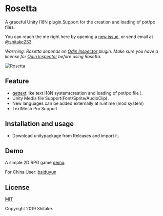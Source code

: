 # Rosetta

A graceful Unity I18N plugin.Support for the creation and loading of pot/po files.

You can reach the me right here by opening a [new issue](https://github.com/molingyu/Rosetta/issues/new), or send email at [@shitake233](https://twitter.com/shitake233).

*Warrning: Rosetta depends on [Odin Inspector](http://sirenix.net/odininspector) plugin. Make sure you have a license for [Odin Inspector](http://sirenix.net/odininspector) before using Rosetta.*

![Rosetta](./Res/Rosetta.png)

## Feature

+ [gettext](https://www.gnu.org/software/gettext/) like text I18N system(creation and loading of pot/po file ).
+ Unity Media file Support(Font/Sprite/AudioClip).
+ New languages can be added externally at runtime (mod system)
+ TextMesh Pro Support.

## Installation and usage

+ Download unitypackage from Releases and import it.

## Demo

A simple 2D RPG game [demo]().

For China User:
[baiduyun]()

## License

[MIT](./LICENSE)

Copyright 2019 Shitake.
